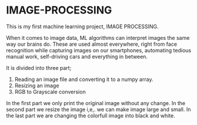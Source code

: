 # IMAGE-PROCESSING
This is my first machine learning project, IMAGE PROCESSING.

When it comes to image data, ML algorithms can interpret images the same way our brains do. These are used almost everywhere, right from face recognition while capturing images on our smartphones, automating tedious manual work, self-driving cars and everything in between.

It is divided into three part;
1) Reading an image file and converting it to a numpy array.
2) Resizing an image
3) RGB to Grayscale conversion

In the first part we only print the original image without any change.
In the second part we resize the image i,e,. we can make image large and small.
In the last part we are changing the colorfull image into black and white.
